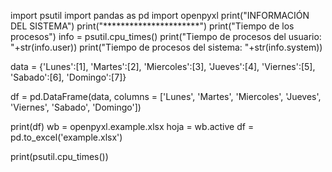 import psutil
import pandas as pd
import openpyxl
print("INFORMACIÓN DEL SISTEMA")
print("**********************")
print("Tiempo de los procesos")
info = psutil.cpu_times()
print("Tiempo de procesos del usuario: "+str(info.user))
print("Tiempo de procesos del sistema: "+str(info.system))



data = {'Lunes':[1],
        'Martes':[2],
        'Miercoles':[3],
        'Jueves':[4],
        'Viernes':[5],
        'Sabado':[6],
        'Domingo':[7]}

df = pd.DataFrame(data, columns = ['Lunes', 'Martes', 'Miercoles', 'Jueves', 'Viernes', 'Sabado', 'Domingo'])

print(df)
wb = openpyxl.example.xlsx
hoja = wb.active
df = pd.to_excel('example.xlsx')

print(psutil.cpu_times())
